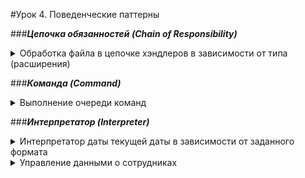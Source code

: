 #Урок 4. Поведенческие паттерны  
  
###***Цепочка обязанностей (Chain of Responsibility)***
<details>
<summary>Обработка файла в цепочке хэндлеров в зависимости от типа (расширения)</summary>

* Клиент формирует последовательность выполнения обработчиков  
* Имеется общий интерфейс (Handler) и его конкретные реализации (TextFileHandler, DocFileHandler, ExcelFileHandler, AudioFileHandler, VideoFileHandler, ImageFileHandler)    
* File – "имитация" файла, содержит поля *наименование* и *тип* файла

Воспроизведено с https://www.javacodegeeks.com/2015/09/chain-of-responsibility-design-pattern-2.html
</details>

###***Команда (Command)***
<details>
<summary>Выполнение очереди команд</summary>

* в пакете Actions находятся классы, выполняющие определенные действия
* Command – общий интерфейс команд с единственным методом run
* Invokers: реализуют общий интерфейс Command и инкапсулируют действия классов из пакета Actions
* Reciever: CommandQueue – создает пул рабочих потоков, которые ожидают появление команды в очереди, 
выполняют, удаляют из очереди и ожидают следующую команду. Когда очередь команд опустошается, закрывается пул потоков.
* клиент (DemoAppCommand) – создает очередь из 20 команд (в цикле из 5 итераций по 4 команды) и запускает несколько 
потоков, в каждом из которых выполняется одна команда

Воспроизведено с https://www.javacodegeeks.com/2015/09/command-design-pattern.html
</details>

###***Интерпретатор (Interpreter)***
<details>
<summary>Интерпретатор даты текущей даты в зависимости от заданного формата</summary>

Воспроизведено с https://examples.javacodegeeks.com/core-java/java-interpreter-design-pattern-example/
</details>

<details>
<summary>Управление данными о сотрудниках</summary>

Копипаст с https://dzone.com/articles/using-interpreter-design-pattern-in-java
</details>



